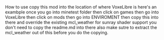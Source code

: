 How to use copy this mod into the location of where VoxeLibre is here's an exambple once you go into minetest folder then click on games then go into VoxeLibre then
click on mods then go into ENVIROMENT then copy this into there and override the existing mcl_weather for sunray shader support you don't need to copy the readme.md into there also
make sutre to extract the mcl_weather out of this before you do the copying.

